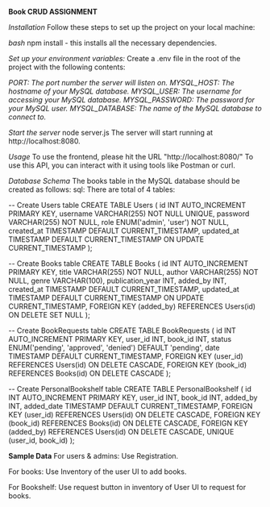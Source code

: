 **Book CRUD ASSIGNMENT**

_Installation_
Follow these steps to set up the project on your local machine:

_bash_
npm install - this installs all the necessary dependencies.

_Set up your environment variables:_
Create a .env file in the root of the project with the following contents:

_PORT: The port number the server will listen on._
_MYSQL_HOST: The hostname of your MySQL database._
_MYSQL_USER: The username for accessing your MySQL database._
_MYSQL_PASSWORD: The password for your MySQL user._
_MYSQL_DATABASE: The name of the MySQL database to connect to._

_Start the server_
node server.js
The server will start running at http://localhost:8080.

_Usage_
To use the frontend, please hit the URL "http://localhost:8080/"
To use this API, you can interact with it using tools like Postman or curl.

_Database Schema_
The books table in the MySQL database should be created as follows:
sql:
There are total of 4 tables:

-- Create Users table
CREATE TABLE Users (
id INT AUTO_INCREMENT PRIMARY KEY,
username VARCHAR(255) NOT NULL UNIQUE,
password VARCHAR(255) NOT NULL,
role ENUM('admin', 'user') NOT NULL,
created_at TIMESTAMP DEFAULT CURRENT_TIMESTAMP,
updated_at TIMESTAMP DEFAULT CURRENT_TIMESTAMP ON UPDATE CURRENT_TIMESTAMP
);

-- Create Books table
CREATE TABLE Books (
id INT AUTO_INCREMENT PRIMARY KEY,
title VARCHAR(255) NOT NULL,
author VARCHAR(255) NOT NULL,
genre VARCHAR(100),
publication_year INT,
added_by INT,
created_at TIMESTAMP DEFAULT CURRENT_TIMESTAMP,
updated_at TIMESTAMP DEFAULT CURRENT_TIMESTAMP ON UPDATE CURRENT_TIMESTAMP,
FOREIGN KEY (added_by) REFERENCES Users(id) ON DELETE SET NULL
);

-- Create BookRequests table
CREATE TABLE BookRequests (
id INT AUTO_INCREMENT PRIMARY KEY,
user_id INT,
book_id INT,
status ENUM('pending', 'approved', 'denied') DEFAULT 'pending',
date TIMESTAMP DEFAULT CURRENT_TIMESTAMP,
FOREIGN KEY (user_id) REFERENCES Users(id) ON DELETE CASCADE,
FOREIGN KEY (book_id) REFERENCES Books(id) ON DELETE CASCADE
);

-- Create PersonalBookshelf table
CREATE TABLE PersonalBookshelf (
id INT AUTO_INCREMENT PRIMARY KEY,
user_id INT,
book_id INT,
added_by INT,
added_date TIMESTAMP DEFAULT CURRENT_TIMESTAMP,
FOREIGN KEY (user_id) REFERENCES Users(id) ON DELETE CASCADE,
FOREIGN KEY (book_id) REFERENCES Books(id) ON DELETE CASCADE,
FOREIGN KEY (added_by) REFERENCES Users(id) ON DELETE CASCADE,
UNIQUE (user_id, book_id)
);

**Sample Data**
For users & admins:
Use Registration.

For books:
Use Inventory of the user UI to add books.

For Bookshelf:
Use request button in inventory of User UI to request for books.
